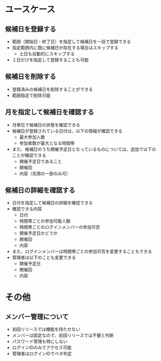 # ユースケース
## 候補日を登録する
- 範囲（開始日・終了日）を指定して候補日を一括で登録できる
- 指定範囲内に既に候補日が存在する場合はスキップする
    - 土日も自動的にスキップする
- １日だけを指定して登録することも可能

## 候補日を削除する
- 登録済みの候補日を削除することができる
- 範囲指定で削除可能

## 月を指定して候補日を確認する
- 月単位で候補日の状態を確認できる
- 候補日が登録されている日付は、以下の情報が確認できる
    - 最大参加人数
    - 参加者数が最大となる時間帯
- また、候補日のうち開催予定日となっているものについては、追加で以下のことが確認できる
    - 開催予定日であること
    - 開催回
    - 内容（先頭の一部のみ可）

## 候補日の詳細を確認する
- 日付を指定して候補日の詳細を確認できる
- 確認できる内容
    - 日付
    - 時間帯ごとの参加可能人数
    - 時間帯ごとのログインメンバーの参加可否
    - 開催予定日かどうか
    - 開催回
    - 内容
- また、ログインメンバーは時間帯ごとの参加可否を変更することもできる
- 管理者は以下のことも変更できる
    - 開催予定日
    - 開催回
    - 内容

# その他
## メンバー管理について
- 初回リリースでは機能を持たせない
- メンバーは固定なので、初回リリースでは不要と判断
- パスワード管理も特にしない
- ログインIDのみでアクセス可能
- 管理者はログインIDでベタ判定

